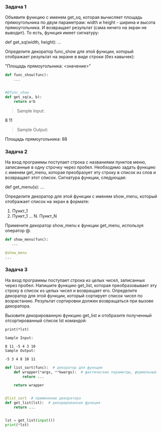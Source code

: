 ### Задача 1

Объявите функцию с именем get_sq, которая вычисляет площадь прямоугольника по двум параметрам: width и height - ширина и высота прямоугольника. И возвращает результат (сама ничего на экран не выводит). То есть, функция имеет сигнатуру:

def get_sq(width, height): ...

Определите декоратор func_show для этой функции, который отображает результат на экране в виде строки (без кавычек):

"Площадь прямоугольника: <значение>"


```python
def func_show(func):
    ...


#@func_show
def get_sq(a, b):
    return a*b


```

> Sample Input:

8 11
> Sample Output:

Площадь прямоугольника: 88


### Задача 2

На вход программы поступает строка с названиями пунктов меню, записанные в одну строчку через пробел. Необходимо задать функцию с именем get_menu, которая преобразует эту строку в список из слов и возвращает этот список. Сигнатура функции, следующая:

def get_menu(s): ...

Определите декоратор для этой функции с именем show_menu, который отображает список на экран в формате:
1. Пункт_1
2. Пункт_1
...
N. Пункт_N

Примените декоратор show_menu к функции get_menu, используя оператор @.

```python
def show_menu(func):
   ...

@show_menu
...
```


### Задача 3

На вход программы поступает строка из целых чисел, записанных через пробел. Напишите функцию get_list, которая преобразовывает эту строку в список из целых чисел и возвращает его. Определите декоратор для этой функции, который сортирует список чисел по возрастанию. Результат сортировки должен возвращаться при вызове декоратора.

Вызовите декорированную функцию get_list и отобразите полученный отсортированный список lst командой:
```
print(*lst)

Sample Input:

8 11 -5 4 3 10
Sample Output:

-5 3 4 8 10 11
```

```python
def list_sort(func):  # декоратор для функции
    def wrapper(*args, **kwargs):  # фактические параметры, формальные параметры
        return ...

    return wrapper


@list_sort  # применение декоратора
def get_list(lst):  # декорированная функция
    return ...


lst = get_list(input())
print(*lst)

```